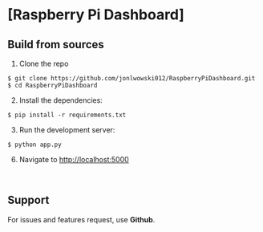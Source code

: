# [Raspberry Pi Dashboard]

## Build from sources

1. Clone the repo
  ```
  $ git clone https://github.com/jonlwowski012/RaspberryPiDashboard.git
  $ cd RaspberryPiDashboard
  ```

2. Install the dependencies:
  ```
  $ pip install -r requirements.txt
  ```

3. Run the development server:
  ```
  $ python app.py
  ```

6. Navigate to [http://localhost:5000](http://localhost:5000)

<br />

## Support

For issues and features request, use **Github**.
